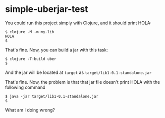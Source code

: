 # simple-uberjar-test

You could run this project simply with Clojure, and it should print HOLA:

```
$ clojure -M -m my.lib
HOLA
$
```

That's fine. Now, you can build a jar with this task:

```
$ clojure -T:build uber
$
```

And the jar will be located at `target` as `target/lib1-0.1-standalone.jar`

That's fine. Now, the problem is that that jar file doesn't print HOLA with the following command

```
$ java -jar target/lib1-0.1-standalone.jar
$
```

What am I doing wrong?
